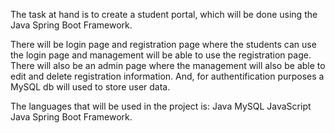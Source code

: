 The task at hand is to create a student portal, which will be done using the Java Spring Boot Framework.

There will be login page and registration page where the students can use the login page and management will be 
able to use the registration page. There will also be an admin page where the management will also be able to edit 
and delete registration information. And, for authentification purposes a MySQL db will used to store user data. 

The languages that will be used in the project is:
Java
MySQL
JavaScript
Java Spring Boot Framework.
